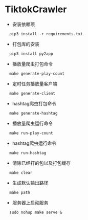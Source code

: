 # TiktokCrawler
* 安装依赖项
```shell
  pip3 install -r requirements.txt	
```
* 打包库的安装
```shell
  pip3 install py2app
```
* 播放量爬虫打包命令
```shell
  make generate-play-count
```
* 定时任务播放量客户端
```shell
  make generate-client 
```
* hashtag爬虫打包命令
```shell
  make generate-hashtag
```
* 播放量爬虫运行命令
```shell
  make run-play-count
```
* hashtag爬虫运行命令
```shell
  make run-hashtag
```
* 清除已经打的包以及打包缓存
```shell
  make clear
```
* 生成默认输出路径
```shell
  make path
```
* 服务器上启动服务
```shell
  sudo nohup make serve &
```